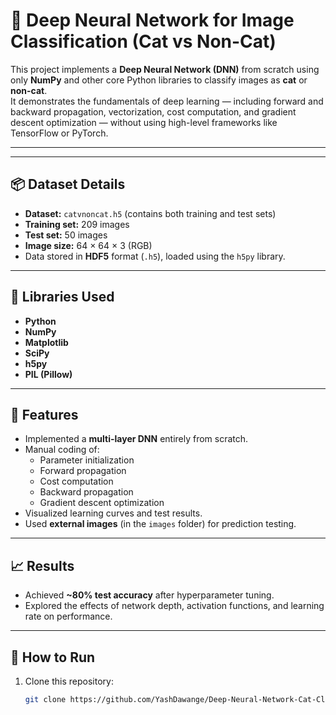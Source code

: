 # 🧠 Deep Neural Network for Image Classification (Cat vs Non-Cat)

This project implements a **Deep Neural Network (DNN)** from scratch using only **NumPy** and other core Python libraries to classify images as **cat** or **non-cat**.  
It demonstrates the fundamentals of deep learning — including forward and backward propagation, vectorization, cost computation, and gradient descent optimization — without using high-level frameworks like TensorFlow or PyTorch.

---


---

## 📦 Dataset Details
- **Dataset:** `catvnoncat.h5` (contains both training and test sets)  
- **Training set:** 209 images  
- **Test set:** 50 images  
- **Image size:** 64 × 64 × 3 (RGB)  
- Data stored in **HDF5** format (`.h5`), loaded using the `h5py` library.

---

## 🧰 Libraries Used
- **Python**
- **NumPy**
- **Matplotlib**
- **SciPy**
- **h5py**
- **PIL (Pillow)**

---

## 🚀 Features
- Implemented a **multi-layer DNN** entirely from scratch.  
- Manual coding of:
  - Parameter initialization  
  - Forward propagation  
  - Cost computation  
  - Backward propagation  
  - Gradient descent optimization  
- Visualized learning curves and test results.  
- Used **external images** (in the `images` folder) for prediction testing.

---

## 📈 Results
- Achieved **~80% test accuracy** after hyperparameter tuning.  
- Explored the effects of network depth, activation functions, and learning rate on performance.  

---

## 🧩 How to Run

1. Clone this repository:
   ```bash
   git clone https://github.com/YashDawange/Deep-Neural-Network-Cat-Classifier.git

